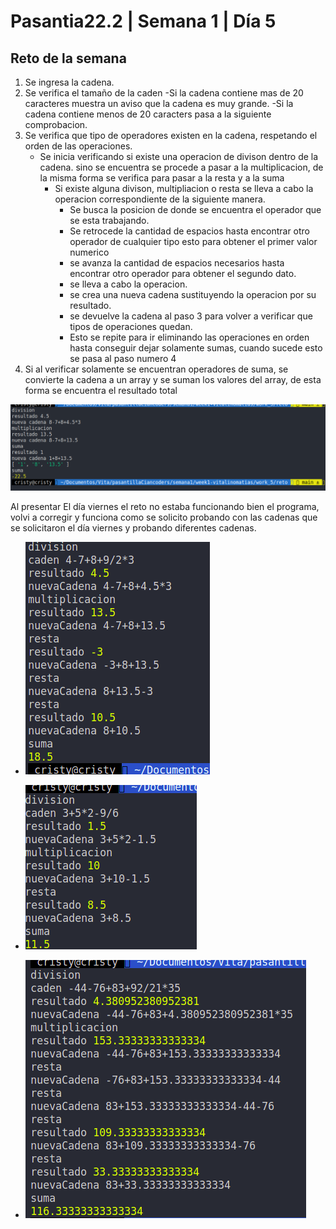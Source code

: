 # Pasantia22.2 | Semana 1 | Día 5

## Reto de la semana

1. Se ingresa la cadena.
2. Se verifica el tamaño de la caden
    -Si la cadena contiene mas de 20 caracteres muestra un aviso que la cadena es muy grande.
    -Si la cadena contiene menos de 20 caracters pasa a la siguiente comprobacion.
3. Se verifica que tipo de operadores existen en la cadena, respetando el orden de las operaciones.
    - Se inicia verificando si existe una operacion de divison dentro de la cadena. sino se encuentra se 
    procede a pasar a la multiplicacion, de la misma forma se verifica para pasar a la resta y a la suma
        - Si existe alguna divison, multipliacion o resta se lleva a cabo la operacion correspondiente de la siguiente manera.
            - Se busca la posicion de donde se encuentra el operador que se esta trabajando.
            - Se retrocede la cantidad de espacios hasta encontrar otro operador de cualquier tipo esto para obtener el primer valor numerico
            - se avanza la cantidad de espacios necesarios hasta encontrar otro operador para obtener el segundo dato.
            - se lleva a cabo la operacion.
            - se crea una nueva cadena sustituyendo la operacion por su resultado.
            - se devuelve la cadena al paso 3 para volver a verificar que tipos de operaciones quedan.
            - Esto se repite para ir eliminando las operaciones en orden hasta conseguir dejar solamente sumas, cuando sucede esto se pasa al paso numero 4
4. Si al verificar solamente se encuentran operadores de suma, se convierte la cadena a un array y se suman los valores del array,
    de esta forma se encuentra el resultado total

![img](./../assets/work_5/uno.png)



Al presentar El día viernes el reto no estaba funcionando bien el programa, volvi a corregir y funciona como se solicito probando con las cadenas que se solicitaron el día viernes y probando diferentes cadenas.

- ![img](./../assets/work_5/dos.png)


- ![img](./../assets/work_5/tres.png)


- ![img](./../assets/work_5/cuatro.png)